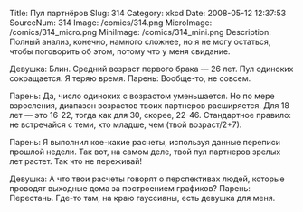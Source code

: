 Title: Пул партнёров 
Slug: 314 
Category: xkcd 
Date: 2008-05-12 12:37:53 
SourceNum: 314 
Image: /comics/314.png 
MicroImage: /comics/314_micro.png 
MiniImage: /comics/314_mini.png 
Description: Полный анализ, конечно, намного сложнее, но я не могу остаться, чтобы поговорить об этом, потому что у меня свидание. 

Девушка: Блин. Средний возраст первого брака — 26 лет. Пул одиноких сокращается. Я теряю время.
Парень: Вообще-то, не совсем.

Парень: Да, число одиноких с возрастом уменьшается. Но по мере взросления, диапазон возрастов твоих партнеров расширяется. Для 18 лет — это 16-22, тогда как для 30, скорее, 22-46. Стандартное правило: не встречайся с теми, кто младше, чем (твой возраст/2+7).

Парень: Я выполнил кое-какие расчеты, используя данные переписи прошлой недели. Так вот, на самом деле, твой пул партнеров зрелых лет растет. Так что не переживай!

Девушка: А что твои расчеты говорят о перспективах людей, которые проводят выходные дома за построением графиков?
Парень: Перестань. Где-то там, на краю гауссианы, есть девушка для меня.